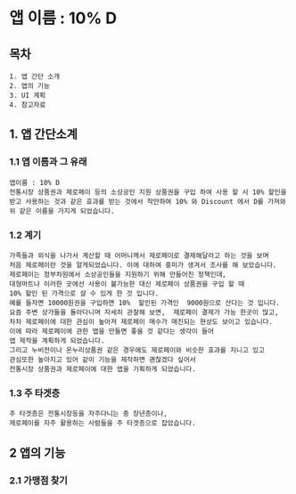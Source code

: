 # 앱 이름 : 10% D

## 목차
    1. 앱 간단 소개
    2. 앱의 기능
    3. UI 계획
    4. 참고자료

## 1. 앱 간단소계

### 1.1 앱 이름과 그 유래
    앱이름 : 10% D
    전통시장 상품권과 제로페이 등의 소상공인 지원 상품권을 구입 하여 사용 할 시 10% 할인을 받고 사용하는 것과 같은 효과를 받는 것에서 착안하여 10% 와 Discount 에서 D를 가져와 위 같은 이름을 가지게 되었습니다.

### 1.2 계기
    가족들과 외식을 나가서 계산할 때 어머니께서 제로페이로 결제해달라고 하는 것을 보며   
    처음 제로페이란 것을 알게되었습니다. 이에 대하여 흥미가 생겨서 조사를 해 보았습니다.   제로페이는 정부차원에서 소상공인들을 지원하기 위해 만들어진 정책인데,    
    대형마트나 이러한 곳에선 사용이 불가능한 대신 제로페이 상품권을 구입 할 때    
    10% 할인 된 가격으로 살 수 있게 한 것 입니다.    
    예를 들자면 10000원권을 구입하면 10%  할인된 가격인  9000원으로 산다는 것 입니다.    
    요즘 주변 상가들을 돌아다니며 자세히 관찰해 보면,  제로페이 결제가 가능 한곳이 많고,    
    차차 제로페이에 대한 관심이 높아져 제로페이 매수가 매진되는 현상도 보이고 있습니다.    
    이에 따라 제로페이에 관한 앱을 만들면 좋을 것 같다는 생각이 들어    
    앱 제작을 계획하게 되었습니다.    
    그리고 누비전이나 온누리상품권 같은 경우에도 제로페이와 비슷한 효과를 지니고 있고    
    관심또한 높아지고 있어 같이 기능을 제작하면 괜찮겠다 싶어서    
    전통시장 상품권과 제로페이에 대한 앱을 기획하게 되었습니다.

### 1.3 주 타겟층
    주 타겟층은 전통시장등을 자주다니는 중 장년층이나,    
    제로페이를 자주 활용하는 사람들을 주 타겟층으로 잡았습니다.

## 2 앱의 기능

### 2.1 가맹점 찾기



